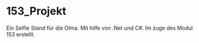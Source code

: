 # 153_Projekt
Ein Selfie Stand für die Olma. Mit hilfe von .Net und C#. Im zuge des Modul 153 erstellt.
